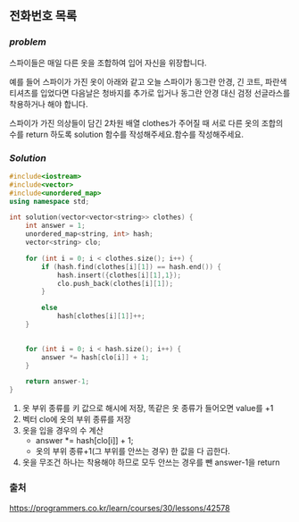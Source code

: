 ## 전화번호 목록


### ***problem***
스파이들은 매일 다른 옷을 조합하여 입어 자신을 위장합니다.

예를 들어 스파이가 가진 옷이 아래와 같고 오늘 스파이가 동그란 안경, 긴 코트, 파란색 티셔츠를 입었다면 다음날은 청바지를 추가로 입거나 동그란 안경 대신 검정 선글라스를 착용하거나 해야 합니다.

스파이가 가진 의상들이 담긴 2차원 배열 clothes가 주어질 때 서로 다른 옷의 조합의 수를 return 하도록 solution 함수를 작성해주세요.함수를 작성해주세요.


### ***Solution***

```c++
#include<iostream>
#include<vector>
#include<unordered_map>
using namespace std;

int solution(vector<vector<string>> clothes) {
    int answer = 1;
    unordered_map<string, int> hash;
    vector<string> clo;

    for (int i = 0; i < clothes.size(); i++) {
        if (hash.find(clothes[i][1]) == hash.end()) {
            hash.insert({clothes[i][1],1});
            clo.push_back(clothes[i][1]);
        }

        else
            hash[clothes[i][1]]++;
    }

            
    for (int i = 0; i < hash.size(); i++) {
        answer *= hash[clo[i]] + 1;
    }

    return answer-1;
}
```
1. 옷 부위 종류를 키 값으로 해시에 저장, 똑같은 옷 종류가 들어오면 value를 +1
2. 벡터 clo에 옷의 부위 종류를 저장
3. 옷을 입을 경우의 수 계산
    - answer *= hash[clo[i]] + 1;
    - 옷의 부위 종류+1(그 부위를 안쓰는 경우) 한 값을 다 곱한다.
4. 옷을 무조건 하나는 착용해야 하므로 모두 안쓰는 경우를 뺀  answer-1을 return    


### 출처
https://programmers.co.kr/learn/courses/30/lessons/42578